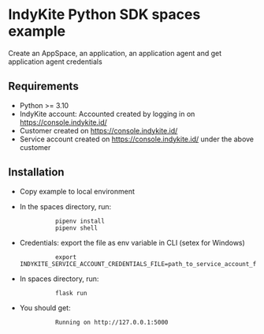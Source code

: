 # IndyKite Python SDK spaces example
Create an AppSpace, an application, an application agent and get application agent credentials

## Requirements

* Python >= 3.10
* IndyKite account: Accounted created by logging in on https://console.indykite.id/
* Customer created on https://console.indykite.id/
* Service account created on https://console.indykite.id/ under the above customer

## Installation
* Copy example to local environment
* In the spaces directory, run:

                pipenv install
                pipenv shell

* Credentials: export the file as env variable in CLI (setex for Windows)

                export INDYKITE_SERVICE_ACCOUNT_CREDENTIALS_FILE=path_to_service_account_file 

* In spaces directory, run:

                flask run 

* You should get: 

                Running on http://127.0.0.1:5000


